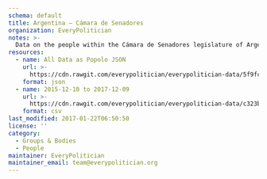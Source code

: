 ```yaml
---
schema: default
title: Argentina — Cámara de Senadores
organization: EveryPolitician
notes: >-
  Data on the people within the Cámara de Senadores legislature of Argentina.
resources:
  - name: All Data as Popolo JSON
    url: >-
      https://cdn.rawgit.com/everypolitician/everypolitician-data/5f9fc9a96e6ba455dd02b86491b302787fa9fdc7/data/Argentina/Senado/ep-popolo-v1.0.json
    format: json
  - name: 2015-12-10 to 2017-12-09
    url: >-
      https://cdn.rawgit.com/everypolitician/everypolitician-data/c323b935f2dce83fcdfcbb5c2f94614a25207d98/data/Argentina/Senado/term-2015.csv
    format: csv
last_modified: 2017-01-22T06:50:50
license: ''
category:
  - Groups & Bodies
  - People
maintainer: EveryPolitician
maintainer_email: team@everypolitician.org
---
```


